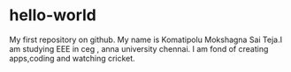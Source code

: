 # hello-world
My first repository on github.
My name is Komatipolu Mokshagna Sai Teja.I am studying EEE in ceg , anna university chennai.
I am fond of creating apps,coding and watching cricket.
